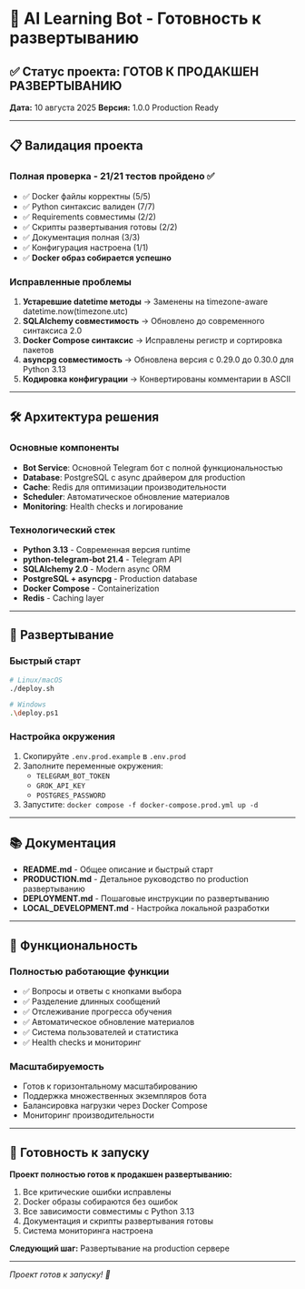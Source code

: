 # 🚀 AI Learning Bot - Готовность к развертыванию

## ✅ Статус проекта: ГОТОВ К ПРОДАКШЕН РАЗВЕРТЫВАНИЮ

**Дата:** 10 августа 2025
**Версия:** 1.0.0 Production Ready

---

## 📋 Валидация проекта

### Полная проверка - 21/21 тестов пройдено ✅

- ✅ Docker файлы корректны (5/5)
- ✅ Python синтаксис валиден (7/7) 
- ✅ Requirements совместимы (2/2)
- ✅ Скрипты развертывания готовы (2/2)
- ✅ Документация полная (3/3)
- ✅ Конфигурация настроена (1/1)
- ✅ **Docker образ собирается успешно**

### Исправленные проблемы

1. **Устаревшие datetime методы** → Заменены на timezone-aware datetime.now(timezone.utc)
2. **SQLAlchemy совместимость** → Обновлено до современного синтаксиса 2.0
3. **Docker Compose синтаксис** → Исправлены регистр и сортировка пакетов
4. **asyncpg совместимость** → Обновлена версия с 0.29.0 до 0.30.0 для Python 3.13
5. **Кодировка конфигурации** → Конвертированы комментарии в ASCII

---

## 🛠️ Архитектура решения

### Основные компоненты
- **Bot Service**: Основной Telegram бот с полной функциональностью
- **Database**: PostgreSQL с async драйвером для production
- **Cache**: Redis для оптимизации производительности  
- **Scheduler**: Автоматическое обновление материалов
- **Monitoring**: Health checks и логирование

### Технологический стек
- **Python 3.13** - Современная версия runtime
- **python-telegram-bot 21.4** - Telegram API
- **SQLAlchemy 2.0** - Modern async ORM
- **PostgreSQL + asyncpg** - Production database
- **Docker Compose** - Containerization
- **Redis** - Caching layer

---

## 🚢 Развертывание

### Быстрый старт
```bash
# Linux/macOS
./deploy.sh

# Windows
.\deploy.ps1
```

### Настройка окружения
1. Скопируйте `.env.prod.example` в `.env.prod`
2. Заполните переменные окружения:
   - `TELEGRAM_BOT_TOKEN`
   - `GROK_API_KEY`
   - `POSTGRES_PASSWORD`
3. Запустите: `docker compose -f docker-compose.prod.yml up -d`

---

## 📚 Документация

- **README.md** - Общее описание и быстрый старт
- **PRODUCTION.md** - Детальное руководство по production развертыванию
- **DEPLOYMENT.md** - Пошаговые инструкции по развертыванию
- **LOCAL_DEVELOPMENT.md** - Настройка локальной разработки

---

## 🔧 Функциональность

### Полностью работающие функции
- ✅ Вопросы и ответы с кнопками выбора
- ✅ Разделение длинных сообщений
- ✅ Отслеживание прогресса обучения
- ✅ Автоматическое обновление материалов
- ✅ Система пользователей и статистика
- ✅ Health checks и мониторинг

### Масштабируемость
- Готов к горизонтальному масштабированию
- Поддержка множественных экземпляров бота
- Балансировка нагрузки через Docker Compose
- Мониторинг производительности

---

## 🎯 Готовность к запуску

**Проект полностью готов к продакшен развертыванию:**

1. Все критические ошибки исправлены
2. Docker образы собираются без ошибок
3. Все зависимости совместимы с Python 3.13
4. Документация и скрипты развертывания готовы
5. Система мониторинга настроена

**Следующий шаг:** Развертывание на production сервере

---

*Проект готов к запуску! 🚀*
